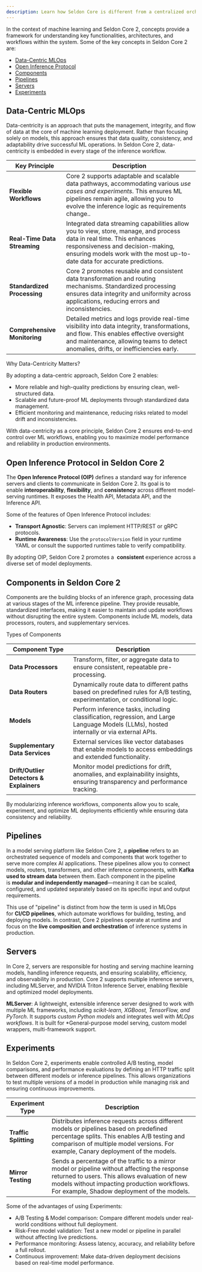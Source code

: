 ```yaml
---
description: Learn how Seldon Core is different from a centralized orchestrator to a data flow architecture, enabling more efficient ML model deployment through stream processing and improved data handling.
---
```


In the context of machine learning and Seldon Core 2, concepts provide a framework for understanding key functionalities, architectures, and workflows within the system. Some of the key concepts in Seldon Core 2 are:

* [Data-Centric MLOps](#data-centric-mlops)
* [Open Inference Protocol](#open-inference-protocol-in-seldon-core-2)
* [Components](#components-in-seldon-core-2)
* [Pipelines](#pipelines)
* [Servers](#servers)
* [Experiments](#experiments)

## Data-Centric MLOps

Data-centricity is an approach that puts the management, integrity, and flow of data at the core of machine learning deployment. Rather than focusing solely on models, this approach ensures that data quality, consistency, and adaptability drive successful ML operations. In Seldon Core 2, data-centricity is embedded in every stage of the inference workflow.

| **Key Principle**          | **Description** |
|---------------------------|---------------|
| **Flexible Workflows**      | Core 2 supports adaptable and scalable data pathways, accommodating various *use cases and experiments*. This ensures ML pipelines remain agile, allowing you to evolve the inference logic as requirements change.. |
| **Real-Time Data Streaming** | Integrated data streaming capabilities allow you to view, store, manage, and process data in real time. This enhances responsiveness and decision-making, ensuring models work with the most up-to-date data for accurate predictions. |
| **Standardized Processing**  | Core 2 promotes reusable and consistent data transformation and routing mechanisms. Standardized processing ensures data integrity and uniformity across applications, reducing errors and inconsistencies. |
| **Comprehensive Monitoring** | Detailed metrics and logs provide real-time visibility into data integrity, transformations, and flow. This enables effective oversight and maintenance, allowing teams to detect anomalies, drifts, or inefficiencies early.|

Why Data-Centricity Matters?

By adopting a data-centric approach, Seldon Core 2 enables:
* More reliable and high-quality predictions by ensuring clean, well-structured data.
* Scalable and future-proof ML deployments through standardized data management.
* Efficient monitoring and maintenance, reducing risks related to model drift and inconsistencies.

With data-centricity as a core principle, Seldon Core 2 ensures end-to-end control over ML workflows, enabling you to maximize model performance and reliability in production environments.

## Open Inference Protocol in Seldon Core 2
The **Open Inference Protocol (OIP)** defines a standard way for inference servers and clients to communicate in Seldon Core 2. Its goal is to enable **interoperability**, **flexibility**, and **consistency** across different model-serving runtimes. It exposes the Health API, Metadata API, and the Inference API.

Some of the features of Open Inference Protocol includes:

- **Transport Agnostic**: Servers can implement HTTP/REST or  gRPC protocols.
- **Runtime Awareness**: Use the `protocolVersion` field in your runtime YAML or consult the supported runtimes table to verify compatibility.

By adopting OIP, Seldon Core 2 promotes a  **consistent** experience across a diverse set of model deployments.

## Components in Seldon Core 2
Components are the building blocks of an inference graph, processing data at various stages of the ML inference pipeline. They provide reusable, standardized interfaces, making it easier to maintain and update workflows without disrupting the entire system. Components include ML models, data processors, routers, and supplementary services.

Types of Components

| **Component Type**                     | **Description** |
|-----------------------------------------|---------------|
| **Data Processors**                     | Transform, filter, or aggregate data to ensure consistent, repeatable pre-processing. |
| **Data Routers**                         | Dynamically route data to different paths based on predefined rules for A/B testing, experimentation, or conditional logic. |
| **Models**                               | Perform inference tasks, including classification, regression, and Large Language Models (LLMs), hosted internally or via external APIs. |
| **Supplementary Data Services**         | External services like vector databases that enable models to access embeddings and extended functionality. |
| **Drift/Outlier Detectors & Explainers** | Monitor model predictions for drift, anomalies, and explainability insights, ensuring transparency and performance tracking. |

By modularizing inference workflows, components allow you to scale, experiment, and optimize ML deployments efficiently while ensuring data consistency and reliability. 


## Pipelines

In a model serving platform like Seldon Core 2, a **pipeline** refers to an orchestrated sequence of models and components that work together to serve more complex AI applications. These pipelines allow you to connect models, routers, transformers, and other inference components, with **Kafka used to stream data** between them. Each component in the pipeline is **modular and independently managed**—meaning it can be scaled, configured, and updated separately based on its specific input and output requirements.

This use of "pipeline" is distinct from how the term is used in MLOps for **CI/CD pipelines**, which automate workflows for building, testing, and deploying models. In contrast, Core 2 pipelines operate at runtime and focus on the **live composition and orchestration** of inference systems in production.

## Servers
In Core 2, servers are responsible for hosting and serving machine learning models, handling inference requests, and ensuring scalability, efficiency, and observability in production. Core 2 supports multiple inference servers, including MLServer, and NVIDIA Triton Inference Server, enabling flexible and optimized model deployments.

**MLServer**: A lightweight, extensible inference server designed to work with multiple ML frameworks, including *scikit-learn, XGBoost, TensorFlow, and PyTorch*. It supports *custom Python models* and integrates well with *MLOps workflows*. It is built for *General-purpose model serving, custom model wrappers, multi-framework support.

## Experiments

In Seldon Core 2, experiments enable controlled A/B testing, model comparisons, and performance evaluations by defining an HTTP traffic split between different models or inference pipelines. This allows organizations to test multiple versions of a model in production while managing risk and ensuring continuous improvements.

| **Experiment Type**  | **Description** |
|----------------------|----------------|
| **Traffic Splitting** | Distributes inference requests across different models or pipelines based on predefined percentage splits. This enables A/B testing and comparison of multiple model versions. For example, Canary deployment of the models.|
| **Mirror Testing** | Sends a percentage of the traffic to a mirror model or pipeline without affecting the response returned to users. This allows evaluation of new models without impacting production workflows. For example, Shadow deployment of the models. |

Some of the advantages of using Experiments:
- A/B Testing & Model comparison: Compare different models under real-world conditions without full deployment.
- Risk-Free model validation: Test a new model or pipeline in parallel without affecting live predictions.
- Performance monitoring: Assess latency, accuracy, and reliability before a full rollout.
- Continuous improvement: Make data-driven deployment decisions based on real-time model performance.

